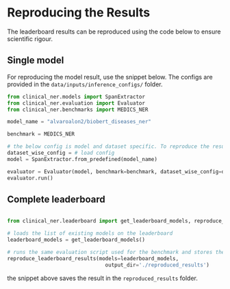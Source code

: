 # Reproducing the Results

The leaderboard results can be reproduced using the code below to ensure scientific rigour.

## Single model

For reproducing the model result, use the snippet below. The configs are provided in the `data/inputs/inference_configs/` folder.

```python
from clinical_ner.models import SpanExtractor
from clinical_ner.evaluation import Evaluator
from clinical_ner.benchmarks import MEDICS_NER

model_name = "alvaroalon2/biobert_diseases_ner"

benchmark = MEDICS_NER 

# the below config is model and dataset specific. To reproduce the results, load the config from the config folder
dataset_wise_config = # load config
model = SpanExtractor.from_predefined(model_name)

evaluator = Evaluator(model, benchmark=benchmark, dataset_wise_config=dataset_wise_config)
evaluator.run()
```

## Complete leaderboard

```python

from clinical_ner.leaderboard import get_leaderboard_models, reproduce_leaderboard_results

# loads the list of existing models on the leaderboard
leaderboard_models = get_leaderboard_models()

# runs the same evaluation script used for the benchmark and stores the results
reproduce_leaderboard_results(models=leaderboard_models,
                                output_dir='./reproduced_results')

```

the snippet above saves the result in the `reproduced_results` folder.